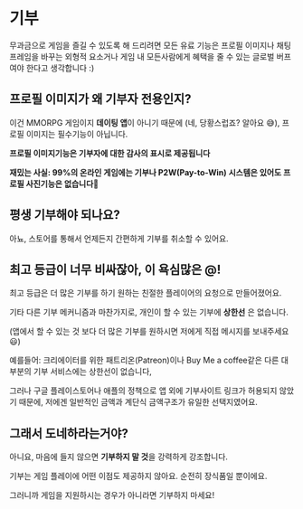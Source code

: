 # 기부
무과금으로 게임을 즐길 수 있도록 해 드리려면 모든 유료 기능은 프로필 이미지나 채팅 프레임을 바꾸는 외형적 요소거나 게임 내 모든사람에게 혜택을 줄 수 있는 글로벌 버프여야 한다고 생각합니다 :) 

## 프로필 이미지가 왜 기부자 전용인지?
이건 MMORPG 게임이지 **데이팅 앱**이 아니기 때문에 (네, 당황스럽죠? 알아요 😅), 프로필 이미지는 필수기능이 아닙니다. 

**프로필 이미지기능은 기부자에 대한 감사의 표시로 제공됩니다**

**재밌는 사실: 99%의 온라인 게임에는 기부나 P2W(Pay-to-Win) 시스템은 있어도 프로필 사진기능은 없습니다🤯**

## 평생 기부해야 되나요?
아뇨, 스토어를 통해서 언제든지 간편하게 기부를 취소할 수 있어요.

## 최고 등급이 너무 비싸잖아, 이 욕심많은 @$%#^#$!
최고 등급은 더 많은 기부를 하기 원하는 친절한 플레이어의 요청으로 만들어졌어요.

기타 다른 기부 메커니즘과 마찬가지로, 개인이 할 수 있는 기부에 **상한선** 은 없습니다. 

(앱에서 할 수 있는 것 보다 더 많은 기부를 원하시면 저에게 직접 메시지를 보내주세요 😃)

예를들어: 크리에이터를 위한 패트리온(Patreon)이나 Buy Me a coffee같은 다른 대부분의 기부 서비스에는 상한선이 없습니다,

그러나 구글 플레이스토어나 애플의 정책으로 앱 외에 기부사이트 링크가 허용되지 않았기 때문에, 
저에겐 일반적인 금액과 계단식 금액구조가 유일한 선택지였어요.

## 그래서 도네하라는거야?
아니요, 마음에 들지 않으면 **기부하지 말 것**을 강력하게 강조합니다.

기부는 게임 플레이에 어떤 이점도 제공하지 않아요. 순전히 장식품일 뿐이에요. 

그러니까 게임을 지원하시는 경우가 아니라면 기부하지 마세요! 
